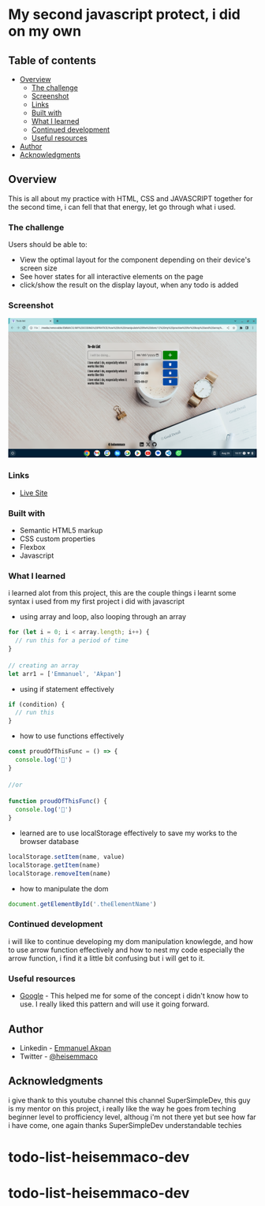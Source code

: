 # My second javascript protect, i did on my own

## Table of contents

- [Overview](#overview)
  - [The challenge](#the-challenge)
  - [Screenshot](#screenshot)
  - [Links](#links)
  - [Built with](#built-with)
  - [What I learned](#what-i-learned)
  - [Continued development](#continued-development)
  - [Useful resources](#useful-resources)
- [Author](#author)
- [Acknowledgments](#acknowledgments)


## Overview
This is all about my practice with HTML, CSS and JAVASCRIPT together for the second time, i can fell that that energy, let go through what i used.

### The challenge

Users should be able to:

- View the optimal layout for the component depending on their device's screen size
- See hover states for all interactive elements on the page
- click/show the result on the display layout, when any todo is added

### Screenshot

![](/Screenshot%202023-08-26%2018.57.54.png)

### Links

- <a href="https://heisemmaco-dev.github.io/todo-list-heisemmaco-dev/">Live Site</a>

### Built with

- Semantic HTML5 markup
- CSS custom properties
- Flexbox
- Javascript

### What I learned

i learned alot from this project, this are the couple things i learnt some syntax i used from my first project i did with javascript
- using array and loop, also looping through an array

```js
for (let i = 0; i < array.length; i++) {
  // run this for a period of time
}

// creating an array 
let arr1 = ['Emmanuel', 'Akpan']

```

- using if statement effectively
```js
if (condition) {
  // run this
}
```
- how to use functions effectively
```js
const proudOfThisFunc = () => {
  console.log('🎉')
}

//or

function proudOfThisFunc() {
  console.log('🎉')
}
```

- learned are to use localStorage effectively to save my works to the browser database
```js
localStorage.setItem(name, value)
localStorage.getItem(name)
localStorage.removeItem(name)
```
- how to manipulate the dom
```js
document.getElementById('.theElementName')
```

### Continued development

i will like to  continue developing my dom manipulation knowlegde, and how to use arrow function effectively and how to nest my code especially the arrow function, i find it a little bit confusing but i will get to it.

### Useful resources

- [Google](https://www.Google.com) - This helped me for some of the concept i didn't know how to use. I really liked this pattern and will use it going forward.

## Author

- Linkedin - [Emmanuel Akpan](https://www.linkedin.com/in/emmanuelakpandev)
- Twitter - [@heisemmaco](https://www.twitter.com/heisemmaco)

## Acknowledgments

i give thank to this youtube channel this channel SuperSimpleDev, this guy is my mentor on this project, i really like the way he goes from teching beginner level to profficiency level, althoug i'm not there yet but see how far i have come, one again thanks SuperSimpleDev understandable techies
# todo-list-heisemmaco-dev
# todo-list-heisemmaco-dev

